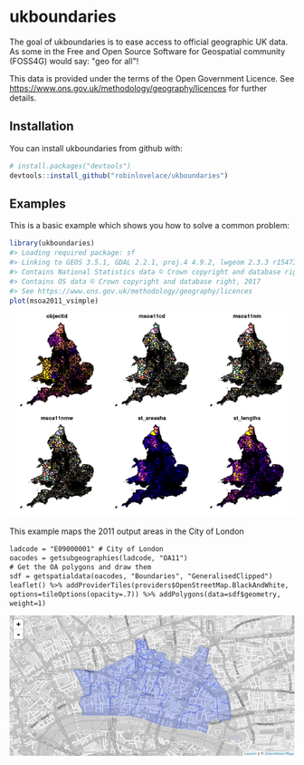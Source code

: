 
<!-- README.md is generated from README.Rmd. Please edit that file -->
ukboundaries
============

The goal of ukboundaries is to ease access to official geographic UK data. As some in the Free and Open Source Software for Geospatial community (FOSS4G) would say: "geo for all"!

This data is provided under the terms of the Open Government Licence. See <https://www.ons.gov.uk/methodology/geography/licences> for further details.

Installation
------------

You can install ukboundaries from github with:

``` r
# install.packages("devtools")
devtools::install_github("robinlovelace/ukboundaries")
```

Examples
--------

This is a basic example which shows you how to solve a common problem:

``` r
library(ukboundaries)
#> Loading required package: sf
#> Linking to GEOS 3.5.1, GDAL 2.2.1, proj.4 4.9.2, lwgeom 2.3.3 r15473
#> Contains National Statistics data © Crown copyright and database right2017
#> Contains OS data © Crown copyright and database right, 2017
#> See https://www.ons.gov.uk/methodology/geography/licences
plot(msoa2011_vsimple)
```

![](README-example-1.png)

This example maps the 2011 output areas in the City of London
```
ladcode = "E09000001" # City of London
oacodes = getsubgeographies(ladcode, "OA11")
# Get the OA polygons and draw them
sdf = getspatialdata(oacodes, "Boundaries", "GeneralisedClipped")
leaflet() %>% addProviderTiles(providers$OpenStreetMap.BlackAndWhite, options=tileOptions(opacity=.7)) %>% addPolygons(data=sdf$geometry, weight=1)
```
![aaa](example2.png)

